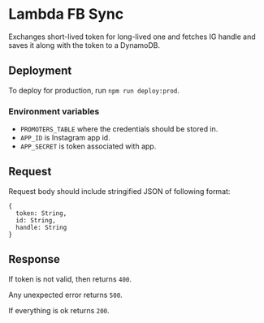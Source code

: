 # Lambda FB Sync

Exchanges short-lived token for long-lived one and fetches IG handle and saves it
along with the token to a DynamoDB.

## Deployment
To deploy for production, run `npm run deploy:prod`.

### Environment variables
- `PROMOTERS_TABLE` where the credentials should be stored in.
- `APP_ID` is Instagram app id.
- `APP_SECRET` is token associated with app.

## Request
Request body should include stringified JSON of following format:

```
{
  token: String,
  id: String,
  handle: String
}
```

## Response
If token is not valid, then returns `400`.

Any unexpected error returns `500`.

If everything is ok returns `200`.
